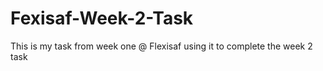 # Fexisaf-Week-2-Task

This is my task from week one @ Flexisaf using it to complete the week 2 task

